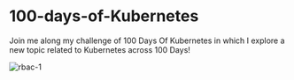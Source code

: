# 100-days-of-Kubernetes

Join me along my challenge of 100 Days Of Kubernetes in which I explore a new topic related to Kubernetes across 100 Days!


![rbac-1](https://user-images.githubusercontent.com/101044955/224985931-e1ebea89-9c7f-4758-b872-4dd5bd4216d4.png)
